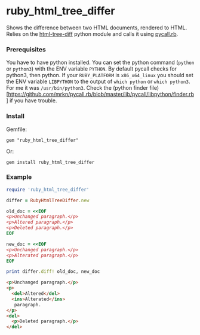 # ruby_html_tree_differ

Shows the difference between two HTML documents, rendered to HTML. Relies on the [html-tree-diff](https://github.com/christian-oudard/htmltreediff/) python module and calls it using [pycall.rb](https://github.com/mrkn/pycall.rb).

### Prerequisites

You have to have python installed. You can set the python command (`python` or `python3`) with the ENV variable `PYTHON`. By default pycall checks for python3, then python. If your `RUBY_PLATFORM` is `x86_x64_linux` you should set the ENV variable `LIBPYTHON` to the output of `which python` or `which python3`. For me it was `/usr/bin/python3`. Check the (python finder file)[https://github.com/mrkn/pycall.rb/blob/master/lib/pycall/libpython/finder.rb] if you have trouble.

### Install

Gemfile:
```
gem "ruby_html_tree_differ"
```

Or:
```
gem install ruby_html_tree_differ
```

### Example

```ruby
require 'ruby_html_tree_differ'

differ = RubyHtmlTreeDiffer.new

old_doc = <<EOF
<p>Unchanged paragraph.</p>
<p>Altered paragraph.</p>
<p>Deleted paragraph.</p>
EOF

new_doc = <<EOF
<p>Unchanged paragraph.</p>
<p>Alterated paragraph.</p>
EOF

print differ.diff! old_doc, new_doc
```

```html
<p>Unchanged paragraph.</p>
<p>
  <del>Altered</del>
  <ins>Alterated</ins>
   paragraph.
</p>
<del>
  <p>Deleted paragraph.</p>
</del>
```

